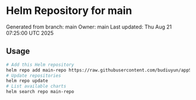 # Helm Repository for main
Generated from branch: main
Owner: main
Last updated: Thu Aug 21 07:25:00 UTC 2025

## Usage
```bash
# Add this Helm repository
helm repo add main-repo https://raw.githubusercontent.com/budiuyun/appStore/helm-main/
# Update repositories
helm repo update
# List available charts
helm search repo main-repo
```
